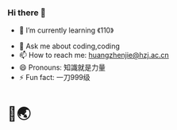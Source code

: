 ### Hi there 👋

<!--
**HUANGZHENJIE2/huangzhenjie2** is a ✨ _special_ ✨ repository because its `README.md` (this file) appears on your GitHub profile.

Here are some ideas to get you started:
<!--🔭 I’m currently working on ...-->
- 🌱 I’m currently learning 《110》
<!--👯 I’m looking to collaborate on -->
<!-- 🤔 I’m looking for help with --> 
- 💬 Ask me about coding,coding
- 📫 How to reach me: huangzhenjie@hzj.ac.cn
- 😄 Pronouns: 知識就是力量
- ⚡ Fun fact: 一刀999级
# 🚩🌏
